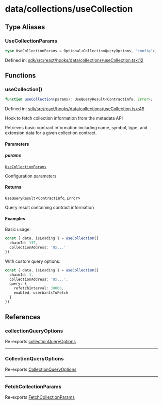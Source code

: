 # data/collections/useCollection

## Type Aliases

### UseCollectionParams

```ts
type UseCollectionParams = Optional<CollectionQueryOptions, "config">;
```

Defined in: [sdk/src/react/hooks/data/collections/useCollection.tsx:12](https://github.com/0xsequence/marketplace-sdk/blob/6a4808051b4d56769c8daea217398414041a4d84/sdk/src/react/hooks/data/collections/useCollection.tsx#L12)

## Functions

### useCollection()

```ts
function useCollection(params): UseQueryResult<ContractInfo, Error>;
```

Defined in: [sdk/src/react/hooks/data/collections/useCollection.tsx:49](https://github.com/0xsequence/marketplace-sdk/blob/6a4808051b4d56769c8daea217398414041a4d84/sdk/src/react/hooks/data/collections/useCollection.tsx#L49)

Hook to fetch collection information from the metadata API

Retrieves basic contract information including name, symbol, type,
and extension data for a given collection contract.

#### Parameters

##### params

[`UseCollectionParams`](#usecollectionparams)

Configuration parameters

#### Returns

`UseQueryResult`\<`ContractInfo`, `Error`\>

Query result containing contract information

#### Examples

Basic usage:
```typescript
const { data, isLoading } = useCollection({
  chainId: 137,
  collectionAddress: '0x...'
})
```

With custom query options:
```typescript
const { data, isLoading } = useCollection({
  chainId: 1,
  collectionAddress: '0x...',
  query: {
    refetchInterval: 30000,
    enabled: userWantsToFetch
  }
})
```

## References

### collectionQueryOptions

Re-exports [collectionQueryOptions](../collections.md#collectionqueryoptions-1)

***

### CollectionQueryOptions

Re-exports [CollectionQueryOptions](../collections.md#collectionqueryoptions)

***

### FetchCollectionParams

Re-exports [FetchCollectionParams](../collections.md#fetchcollectionparams)
